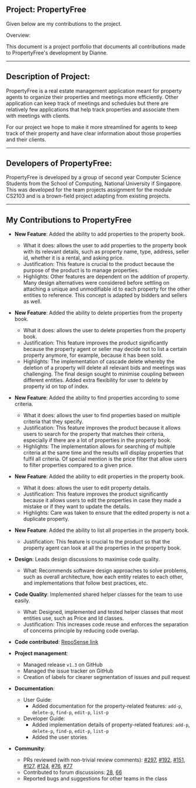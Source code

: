## Project: PropertyFree

Given below are my contributions to the project.

Overview:

This document is a project portfolio that documents all contributions made to PropertyFree's development by Dianne.  

___  

## Description of Project:

PropertyFree is a real estate management application meant for property agents to organize their properties and meetings more efficiently.
Other application can keep track of meetings and schedules but there are relatively few applications that help track properties 
and associate them with meetings with clients.  

For our project we hope to make it more streamlined for agents to keep track of their property and have clear information about those properties
and their clients.  

___

## Developers of PropertyFree:

PropertyFree is developed by a group of second year Computer Science Students from the School of Computing, National
University if Singapore. This was developed for the team projects assignment for the module CS2103 and is a
brown-field project adapting from existing projects.  

___

## My Contributions to PropertyFree  

* **New Feature**: Added the ability to add properties to the property book.
  * What it does: allows the user to add properties to the property book with its relevant details, such as property name, type, address, seller id, whether it is a rental, and asking price.
  * Justification: This feature is crucial to the product because the purpose of the product is to manage properties.
  * Highlights: Other features are dependent on the addition of property. Many design alternatives were considered before settling on attaching a unique and unmodifiable id to each property for the other entities to reference. This concept is adapted by bidders and sellers as well. 

* **New Feature**: Added the ability to delete properties from the property book.
  * What it does: allows the user to delete properties from the property book.
  * Justification: This feature improves the product significantly because the property agent or seller may decide not to list a certain property anymore, for example, because it has been sold.  
  * Highlights: The implementation of cascade delete whereby the deletion of a property will delete all relevant bids and meetings was challenging. The final design sought to minimise coupling between different entities.  Added extra flexibility for user to delete by property id on top of index.     

* **New Feature**: Added the ability to find properties according to some criteria.
  * What it does: allows the user to find properties based on multiple criteria that they specify.
  * Justification: This feature improves the product because it allows users to search for the property that matches their criteria, especially if there are a lot of properties in the property book.
  * Highlights: The implementation allows for searching of multiple criteria at the same time and the results will display properties that fulfil all criteria. Of special mention is the price filter that allow users to filter properties compared to a given price.  
  
* **New Feature**: Added the ability to edit properties in the property book.
  * What it does: allows the user to edit property details.
  * Justification: This feature improves the product significantly because it allows users to edit the properties in case they made a mistake or if they want to update the details.
  * Highlights: Care was taken to ensure that the edited property is not a duplicate property.
  
* **New Feature**: Added the ability to list all properties in the property book.
  * Justification: This feature is crucial to the product so that the property agent can look at all the properties in the property book.

* **Design**: Leads design discussions to maximise code quality.  
    * What: Recommends software design approaches to solve problems, such as overall architecture, how each entity relates to each other, and implementations that follow best practices, etc.
  
* **Code Quality**: Implemented shared helper classes for the team to use easily.  
    * What: Designed, implemented and tested helper classes that most entities use, such as Price and Id classes.  
    * Justification: This increases code reuse and enforces the separation of concerns principle by reducing code overlap.  

* **Code contributed**: [RepoSense link](https://nus-cs2103-ay2021s1.github.io/tp-dashboard/#breakdown=true&search=dianne&sort=groupTitle&sortWithin=title&since=2020-08-14&timeframe=commit&mergegroup=&groupSelect=groupByRepos&checkedFileTypes=docs~functional-code~test-code~other&tabOpen=true&tabType=authorship&tabAuthor=dianneloh9&tabRepo=AY2021S1-CS2103-W14-1%2Ftp%5Bmaster%5D&authorshipIsMergeGroup=false&authorshipFileTypes=docs~functional-code~test-code)

* **Project management**:
  * Managed release `v1.3` on GitHub
  * Managed the issue tracker on GitHub
  * Creation of labels for clearer segmentation of issues and pull request

* **Documentation**:
  * User Guide:
    * Added documentation for the property-related features: `add-p`, `delete-p`, `find-p`, `edit-p`, `list-p`
  * Developer Guide:
    * Added implementation details of property-related features: `add-p`, `delete-p`, `find-p`, `edit-p`, `list-p`  
    * Added the user stories  

* **Community**:
  * PRs reviewed (with non-trivial review comments): [\#297](https://github.com/AY2021S1-CS2103-W14-1/tp/pull/297), [\#192](https://github.com/AY2021S1-CS2103-W14-1/tp/pull/192), [\#151](https://github.com/AY2021S1-CS2103-W14-1/tp/pull/151), [\#127](https://github.com/AY2021S1-CS2103-W14-1/tp/pull/127), [\#124](https://github.com/AY2021S1-CS2103-W14-1/tp/pull/124), [\#76](https://github.com/AY2021S1-CS2103-W14-1/tp/pull/76), [\#77](https://github.com/AY2021S1-CS2103-W14-1/tp/pull/77#discussion_r499703796)   
  * Contributed to forum discussions: [28](https://github.com/nus-cs2103-AY2021S1/forum/issues/28#issuecomment-675923713), [66](https://github.com/nus-cs2103-AY2021S1/forum/issues/66#issuecomment-679228904)  
  * Reported bugs and suggestions for other teams in the class 
